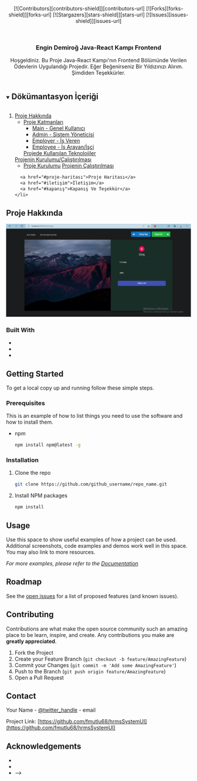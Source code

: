 <p align="center">
  [![Contributors][contributors-shield]][contributors-url]
  [![Forks][forks-shield]][forks-url]
  [![Stargazers][stars-shield]][stars-url]
  [![Issues][issues-shield]][issues-url]
</p>

<br />
<p align="center">

  <h3 align="center">Engin Demiroğ Java-React Kampı Frontend</h3>

  <p align="center">
    Hoşgeldiniz. Bu Proje Java-React Kampı'nın Frontend Bölümünde Verilen Ödevlerin Uygulandığı Projedir. Eğer Beğenirseniz Bir Yıldızınızı Alırım. Şimdiden Teşekkürler.
  
</p>



<!-- TABLE OF CONTENTS -->
<details open="open">
  <summary><h2 style="display: inline-block">Dökümantasyon İçeriği</h2></summary>
  <ol>
    <li>
      <a href="#proje-hakkında">Proje Hakkında</a>
      <ul>
        <li>
          <a href="#built-with">Proje Katmanları</a>
          <ul>
            <li><a href="#built-with">Main - Genel Kullanıcı</a></li>
            <li><a href="#built-with">Admin - Sistem Yöneticisi</a></li>
            <li><a href="#built-with">Employer - İş Veren</a></li>
            <li><a href="#built-with">Employee - İş Arayan/İşçi</a></li>
          </ul>
          <a href="#projede-kullanılan-teknolojiler">Projede Kullanılan Teknolojiler</a>
        </li>
      </ul>
      <a href="#proje-kurulumu-çalıştırılması">Projenin Kurulumu/Çalıştırılması</a>
      <ul>
        <li>
          <a href="#proje-kurulumu">Proje Kurulumu</a>
          <a href="#proje-çalıştırılması">Projenin Çalıştırılması</a>
        </li>
      </ul>

      <a href="#proje-haritası">Proje Haritası</a>
      <a href="#iletişim">İletişim</a>
      <a href="#kapanış">Kapanış Ve Teşekkür</a>
    </li>
  </ol>
</details>



<!-- ABOUT THE PROJECT -->
## Proje Hakkında

[![Proje Ana Ekranıt][product-screenshot]](https://example.com)




### Built With

* []()
* []()
* []()



<!-- GETTING STARTED -->
## Getting Started

To get a local copy up and running follow these simple steps.

### Prerequisites

This is an example of how to list things you need to use the software and how to install them.
* npm
  ```sh
  npm install npm@latest -g
  ```

### Installation

1. Clone the repo
   ```sh
   git clone https://github.com/github_username/repo_name.git
   ```
2. Install NPM packages
   ```sh
   npm install
   ```



<!-- USAGE EXAMPLES -->
## Usage

Use this space to show useful examples of how a project can be used. Additional screenshots, code examples and demos work well in this space. You may also link to more resources.

_For more examples, please refer to the [Documentation](https://example.com)_



<!-- ROADMAP -->
## Roadmap

See the [open issues](https://github.com/github_username/repo_name/issues) for a list of proposed features (and known issues).



<!-- CONTRIBUTING -->
## Contributing

Contributions are what make the open source community such an amazing place to be learn, inspire, and create. Any contributions you make are **greatly appreciated**.

1. Fork the Project
2. Create your Feature Branch (`git checkout -b feature/AmazingFeature`)
3. Commit your Changes (`git commit -m 'Add some AmazingFeature'`)
4. Push to the Branch (`git push origin feature/AmazingFeature`)
5. Open a Pull Request



<!-- CONTACT -->
## Contact

Your Name - [@twitter_handle](https://twitter.com/twitter_handle) - email

Project Link: [https://github.com/fmutlu68/hrmsSystemUI](https://github.com/fmutlu68/hrmsSystemUI)
<!-- 


<!-- ACKNOWLEDGEMENTS -->
## Acknowledgements

* []()
* []()
* []() -->



[contributors-shield]: https://img.shields.io/github/contributors/fmutlu68/hrmsSystemUI.svg?style=for-the-badge
[contributors-url]: https://github.com/fmutlu68/hrmsSystemUI/graphs/contributors
[forks-shield]: https://img.shields.io/github/forks/fmutlu68/hrmsSystemUI.svg?style=for-the-badge
[forks-url]: https://github.com/fmutlu68/hrmsSystemUI/network/members
[stars-shield]: https://img.shields.io/github/stars/fmutlu68/hrmsSystemUI.svg?style=for-the-badge
[stars-url]: https://github.com/fmutlu68/hrmsSystemUI/stargazers
[issues-shield]: https://img.shields.io/github/issues/fmutlu68/hrmsSystemUI.svg?style=for-the-badge
[issues-url]: https://github.com/fmutlu68/hrmsSystemUI/issues
[product-screenshot]: https://github.com/fmutlu68/hrmsSystemUI/blob/master/documentation/images/Ekran%20G%C3%B6r%C3%BCnt%C3%BCs%C3%BC%20(600).png
